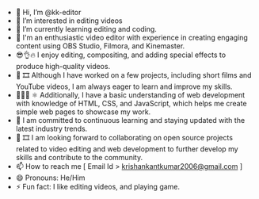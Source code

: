 - 👋 Hi, I’m @kk-editor
- 👀 I’m interested in editing videos
- 🌱 I’m currently learning editing and coding.
- 💞️ I'm an enthusiastic video editor with experience in creating engaging content using OBS Studio, Filmora, and Kinemaster.
- 😎👌🔥   I enjoy editing, compositing, and adding special effects to produce high-quality videos.
- 🎥 🎞️   Although I have worked on a few projects, including short films and YouTube videos, I am always eager to learn and improve my skills.
- 👨🏻‍💻 ⚛    Additionally, I have a basic understanding of web development with knowledge of HTML, CSS, and JavaScript, which helps me create simple web pages to showcase my work.
- 📝      I am committed to continuous learning and staying updated with the latest industry trends.
- 👀 🎞️   I am looking forward to collaborating on open source projects related to video editing and web development to further develop my skills and contribute to the community.
- 📫 How to reach me [ Email Id > krishankantkumar2006@gmail.com ]
- 😄 Pronouns: He/Him
- ⚡ Fun fact: I like editing videos, and playing game.

<!---
kk-editor/kk-editor is a ✨ special ✨ repository because its `README.md` (this file) appears on your GitHub profile.
You can click the Preview link to take a look at your changes.
--->
